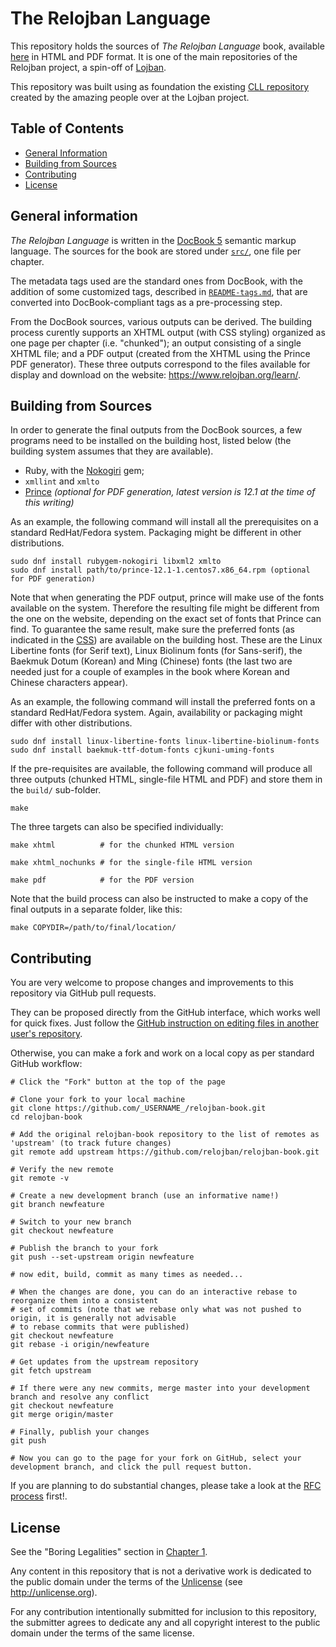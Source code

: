 # The Relojban Language
[The Relojban Language]: #the-relojban-language

This repository holds the sources of _The Relojban Language_ book, available [here](https://github.com/relojban/relojban.github.io/tree/master/book) in HTML and PDF format. It is one of the main repositories of the Relojban project, a spin-off of [Lojban](https://www.lojban.org).

This repository was built using as foundation the existing [CLL repository](https://github.com/lojban/cll) created by the amazing people over at the Lojban project.

<!--
- relojban-book: _The Relojban Language_ book, the reference grammar and formal specifications of Relojban.
- dictionary (work in progress): The official Relojban dictionary.
- corpus (work in progress): A corpus of Relojban sample texts with their parses.
- relojban-rs (work in progress): An implementation of the language specifications as a Rust library.
- rfcs: The repository for the RFC process used to propose improvements to Relojban.
-->


## Table of Contents
[Table of Contents]: #table-of-contents

  - [General Information]
  - [Building from Sources]
  - [Contributing]
  - [License]


## General information
[General Information]: #general-information

_The Relojban Language_ is written in the [DocBook 5](https://tdg.docbook.org/tdg/5.0/docbook.html) semantic markup language. The sources for the book are stored under [`src/`](src/), one file per chapter.

The metadata tags used are the standard ones from DocBook, with the addition of some customized tags, described in [`README-tags.md`](README-tags.md), that are converted into DocBook-compliant tags as a pre-processing step.

From the DocBook sources, various outputs can be derived. The building process curently supports an XHTML output (with CSS styling) organized as one page per chapter (i.e. "chunked"); an output consisting of a single XHTML file; and a PDF output (created from the XHTML using the Prince PDF generator). These three outputs correspond to the files available for display and download on the website: <https://www.relojban.org/learn/>.


## Building from Sources
[Building from Sources]: #building-from-sources

In order to generate the final outputs from the DocBook sources, a few programs need to be installed on the building host, listed below (the building system assumes that they are available).

- Ruby, with the [Nokogiri](http://www.nokogiri.org/) gem;
- `xmllint` and `xmlto`
- [Prince](https://www.princexml.com/) _(optional for PDF generation, latest version is 12.1 at the time of this writing)_

As an example, the following command will install all the prerequisites on a standard RedHat/Fedora system. Packaging might be different in other distributions.

```shell
sudo dnf install rubygem-nokogiri libxml2 xmlto
sudo dnf install path/to/prince-12.1-1.centos7.x86_64.rpm (optional for PDF generation)
```

Note that when generating the PDF output, prince will make use of the fonts available on the system. Therefore the resulting file might be different from the one on the website, depending on the exact set of fonts that Prince can find. To guarantee the same result, make sure the preferred fonts (as indicated in the [CSS](scripts/master.css)) are available on the building host. These are the Linux Libertine fonts (for Serif text), Linux Biolinum fonts (for Sans-serif), the Baekmuk Dotum (Korean) and Ming (Chinese) fonts (the last two are needed just for a couple of examples in the book where Korean and Chinese characters appear).

As an example, the following command will install the preferred fonts on a standard RedHat/Fedora system. Again, availability or packaging might differ with other distributions.

```shell
sudo dnf install linux-libertine-fonts linux-libertine-biolinum-fonts
sudo dnf install baekmuk-ttf-dotum-fonts cjkuni-uming-fonts
```

If the pre-requisites are available, the following command will produce all three outputs (chunked HTML, single-file HTML and PDF) and store them in the `build/` sub-folder.

```shell
make
```

The three targets can also be specified individually:

```shell
make xhtml          # for the chunked HTML version

make xhtml_nochunks # for the single-file HTML version

make pdf            # for the PDF version
```

Note that the build process can also be instructed to make a copy of the final outputs in a separate folder, like this:

```
make COPYDIR=/path/to/final/location/
```


## Contributing
[Contributing]: #contributing

You are very welcome to propose changes and improvements to this repository via GitHub pull requests.

They can be proposed directly from the GitHub interface, which works well for quick fixes. Just follow the [GitHub instruction on editing files in another user's repository](https://help.github.com/articles/editing-files-in-another-user-s-repository/).

Otherwise, you can make a fork and work on a local copy as per standard GitHub workflow:

```shell
# Click the "Fork" button at the top of the page

# Clone your fork to your local machine
git clone https://github.com/_USERNAME_/relojban-book.git
cd relojban-book

# Add the original relojban-book repository to the list of remotes as 'upstream' (to track future changes)
git remote add upstream https://github.com/relojban/relojban-book.git

# Verify the new remote
git remote -v

# Create a new development branch (use an informative name!)
git branch newfeature

# Switch to your new branch
git checkout newfeature

# Publish the branch to your fork
git push --set-upstream origin newfeature

# now edit, build, commit as many times as needed...

# When the changes are done, you can do an interactive rebase to reorganize them into a consistent
# set of commits (note that we rebase only what was not pushed to origin, it is generally not advisable
# to rebase commits that were published)
git checkout newfeature
git rebase -i origin/newfeature

# Get updates from the upstream repository
git fetch upstream

# If there were any new commits, merge master into your development branch and resolve any conflict
git checkout newfeature
git merge origin/master

# Finally, publish your changes
git push

# Now you can go to the page for your fork on GitHub, select your development branch, and click the pull request button.
```

If you are planning to do substantial changes, please take a look at the [RFC process](https://github.com/relojban/rfcs) first!.


## License
[License]: #license

See the "Boring Legalities" section in [Chapter 1](src/01-about.xml).

Any content in this repository that is not a derivative work is dedicated to the public domain under the terms of the [Unlicense](UNLICENSE) (see <http://unlicense.org>).

For any contribution intentionally submitted for inclusion to this repository, the submitter agrees to dedicate any and all copyright interest to the public domain under the terms of the same license.
